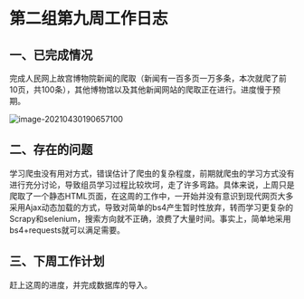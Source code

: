 # 第二组第九周工作日志

## 一、已完成情况

完成人民网上故宫博物院新闻的爬取（新闻有一百多页一万多条，本次就爬了前10页，共100条），其他博物馆以及其他新闻网站的爬取正在进行。进度慢于预期。

![image-20210430190657100](C:\Users\JohnShawX\AppData\Roaming\Typora\typora-user-images\image-20210430190657100.png)

## 二、存在的问题

学习爬虫没有用对方式，错误估计了爬虫的复杂程度，前期就爬虫的学习方式没有进行充分讨论，导致组员学习过程比较坎坷，走了许多弯路。具体来说，上周只是爬取了一个静态HTML页面，在这周的工作中，一开始并没有意识到现代网页大多采用Ajax动态加载的方式，导致对简单的bs4产生暂时性放弃，转而学习更复杂的Scrapy和selenium，搜索方向就不正确，浪费了大量时间。事实上，简单地采用bs4+requests就可以满足需要。

## 三、下周工作计划

赶上这周的进度，并完成数据库的导入。

